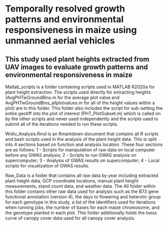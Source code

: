 # Temporally resolved growth patterns and environmental responsiveness in maize using unmanned aerial vehicles

## This study used plant heights extracted from UAV images to evaluate growth patterns and environmental responsiveness in maize

Matlab_scripts is a folder containing scripts used in MATLAB R2020a for plant height extraction. The scripts used directly for extracting heights (AvgPHTwGroundBins.m for the average plot value and AvgPHTwGroundBins_allplotvalues.m for all of the height values within a plot) are in this folder. This folder also includes the script for sub-setting the entire geotiff into the plot of interest (PHT_PlotSubset.m) which is called on by the other scripts and never used independently and the scripts used to submit all of the iterations needed to run these scripts. 

Widiv_Analysis.Rmd is an Rmarkdown document that contains all R scripts and bash scripts used in the analysis of the plant height data. This is split into 4 sections based on function and analysis location. These four sections are as follows: 1 - Scripts for manipulation of raw data on local computer before any GWAS analysis; 2 - Scripts to run GWAS analysis on supercomputer; 3 - Analysis of GWAS results on supercomputer; 4 - Local scripts for visualization of GWAS results.

Raw_Data is a folder that contains all raw data by year including extracted plant height data, GCP coordinate locations, manual plant height measurements, stand count data, and weather data. The All folder within this folder contains other raw data used for analysis such as the B73 gene functional annotation (version 4), the days to flowering and heterotic group for each genotype in this study, a list of the identifiers used for iterations when running jobs, the number of bases for each maize chromosome, and the genotype planted in each plot. This folder additionally holds the loess curve of canopy cover data used for all canopy cover analysis. 